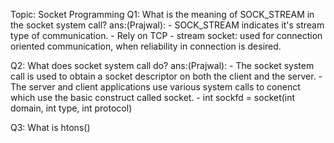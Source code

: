 Topic: Socket Programming
Q1: What is the meaning of SOCK_STREAM in the socket system call?
ans:(Prajwal):
	- SOCK_STREAM indicates it's stream type of communication.
	- Rely on TCP
	- stream socket: used for connection oriented communication, when reliability in connection is desired.

Q2: What does socket system call do?
ans:(Prajwal):
	- The socket system call is used to obtain a socket descriptor on both the client and the server.
	- The server and client applications use various system calls to conenct which use the basic construct called socket.
	- int sockfd = socket(int domain, int type, int protocol)

Q3: What is htons()
